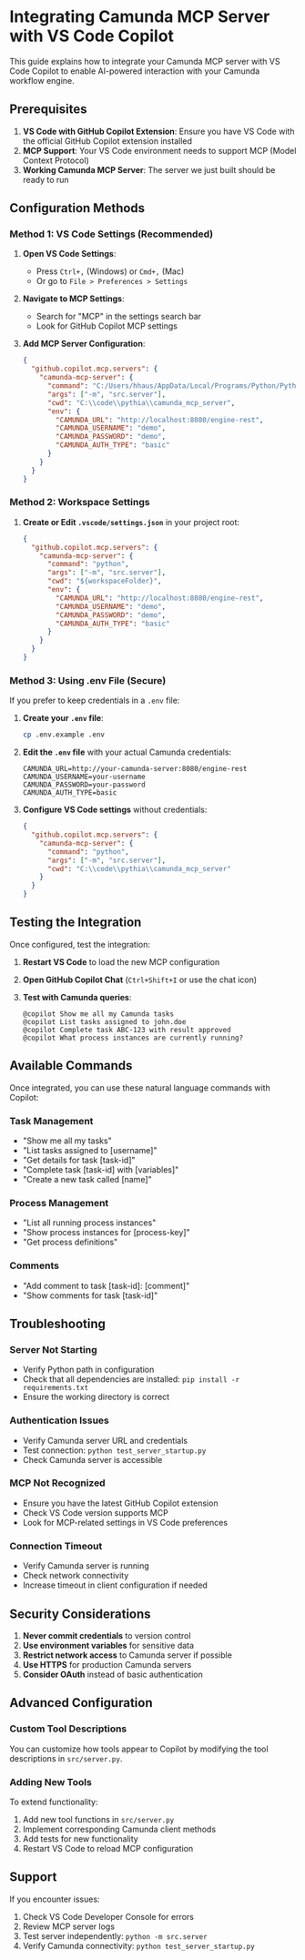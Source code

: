 # Integrating Camunda MCP Server with VS Code Copilot

This guide explains how to integrate your Camunda MCP server with VS Code Copilot to enable AI-powered interaction with your Camunda workflow engine.

## Prerequisites

1. **VS Code with GitHub Copilot Extension**: Ensure you have VS Code with the official GitHub Copilot extension installed
2. **MCP Support**: Your VS Code environment needs to support MCP (Model Context Protocol)
3. **Working Camunda MCP Server**: The server we just built should be ready to run

## Configuration Methods

### Method 1: VS Code Settings (Recommended)

1. **Open VS Code Settings**:
   - Press `Ctrl+,` (Windows) or `Cmd+,` (Mac)
   - Or go to `File > Preferences > Settings`

2. **Navigate to MCP Settings**:
   - Search for "MCP" in the settings search bar
   - Look for GitHub Copilot MCP settings

3. **Add MCP Server Configuration**:
   ```json
   {
     "github.copilot.mcp.servers": {
       "camunda-mcp-server": {
         "command": "C:/Users/hhaus/AppData/Local/Programs/Python/Python312/python.exe",
         "args": ["-m", "src.server"],
         "cwd": "C:\\code\\pythia\\camunda_mcp_server",
         "env": {
           "CAMUNDA_URL": "http://localhost:8080/engine-rest",
           "CAMUNDA_USERNAME": "demo", 
           "CAMUNDA_PASSWORD": "demo",
           "CAMUNDA_AUTH_TYPE": "basic"
         }
       }
     }
   }
   ```

### Method 2: Workspace Settings

1. **Create or Edit `.vscode/settings.json`** in your project root:
   ```json
   {
     "github.copilot.mcp.servers": {
       "camunda-mcp-server": {
         "command": "python",
         "args": ["-m", "src.server"],
         "cwd": "${workspaceFolder}",
         "env": {
           "CAMUNDA_URL": "http://localhost:8080/engine-rest",
           "CAMUNDA_USERNAME": "demo",
           "CAMUNDA_PASSWORD": "demo", 
           "CAMUNDA_AUTH_TYPE": "basic"
         }
       }
     }
   }
   ```

### Method 3: Using .env File (Secure)

If you prefer to keep credentials in a `.env` file:

1. **Create your `.env` file**:
   ```bash
   cp .env.example .env
   ```

2. **Edit the `.env` file** with your actual Camunda credentials:
   ```env
   CAMUNDA_URL=http://your-camunda-server:8080/engine-rest
   CAMUNDA_USERNAME=your-username
   CAMUNDA_PASSWORD=your-password
   CAMUNDA_AUTH_TYPE=basic
   ```

3. **Configure VS Code settings** without credentials:
   ```json
   {
     "github.copilot.mcp.servers": {
       "camunda-mcp-server": {
         "command": "python",
         "args": ["-m", "src.server"],
         "cwd": "C:\\code\\pythia\\camunda_mcp_server"
       }
     }
   }
   ```

## Testing the Integration

Once configured, test the integration:

1. **Restart VS Code** to load the new MCP configuration

2. **Open GitHub Copilot Chat** (`Ctrl+Shift+I` or use the chat icon)

3. **Test with Camunda queries**:
   ```
   @copilot Show me all my Camunda tasks
   @copilot List tasks assigned to john.doe
   @copilot Complete task ABC-123 with result approved
   @copilot What process instances are currently running?
   ```

## Available Commands

Once integrated, you can use these natural language commands with Copilot:

### Task Management
- "Show me all my tasks"
- "List tasks assigned to [username]"  
- "Get details for task [task-id]"
- "Complete task [task-id] with [variables]"
- "Create a new task called [name]"

### Process Management  
- "List all running process instances"
- "Show process instances for [process-key]"
- "Get process definitions"

### Comments
- "Add comment to task [task-id]: [comment]"
- "Show comments for task [task-id]"

## Troubleshooting

### Server Not Starting
- Verify Python path in configuration
- Check that all dependencies are installed: `pip install -r requirements.txt`
- Ensure the working directory is correct

### Authentication Issues
- Verify Camunda server URL and credentials
- Test connection: `python test_server_startup.py`
- Check Camunda server is accessible

### MCP Not Recognized
- Ensure you have the latest GitHub Copilot extension
- Check VS Code version supports MCP
- Look for MCP-related settings in VS Code preferences

### Connection Timeout
- Verify Camunda server is running
- Check network connectivity
- Increase timeout in client configuration if needed

## Security Considerations

1. **Never commit credentials** to version control
2. **Use environment variables** for sensitive data
3. **Restrict network access** to Camunda server if possible  
4. **Use HTTPS** for production Camunda servers
5. **Consider OAuth** instead of basic authentication

## Advanced Configuration

### Custom Tool Descriptions
You can customize how tools appear to Copilot by modifying the tool descriptions in `src/server.py`.

### Adding New Tools
To extend functionality:
1. Add new tool functions in `src/server.py`
2. Implement corresponding Camunda client methods
3. Add tests for new functionality
4. Restart VS Code to reload MCP configuration

## Support

If you encounter issues:
1. Check VS Code Developer Console for errors
2. Review MCP server logs
3. Test server independently: `python -m src.server`
4. Verify Camunda connectivity: `python test_server_startup.py`